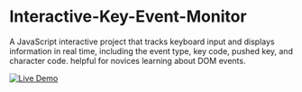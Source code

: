 # Interactive-Key-Event-Monitor
A JavaScript interactive project that tracks keyboard input and displays information in real time, including the event type, key code, pushed key, and character code.  helpful for novices learning about DOM events.

[![Live Demo](https://img.shields.io/badge/Live%20Demo-Click%20Here-brightgreen)](https://aaditech25.github.io/Interactive-Key-Event-Monitor/)

